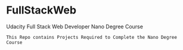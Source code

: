 # FullStackWeb
Udacity Full Stack Web Developer Nano Degree Course

```This Repo contains Projects Required to Complete the Nano Degree Course```
